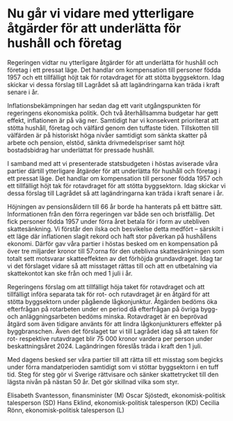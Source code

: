 # Nu går vi vidare med ytterligare åtgärder för att underlätta för hushåll och företag

Regeringen vidtar nu ytterligare åtgärder för att underlätta för hushåll och företag i ett pressat läge. Det handlar om kompensation till personer födda 1957 och ett tillfälligt höjt tak för rotavdraget för att stötta byggsektorn. Idag skickar vi dessa förslag till Lagrådet så att lagändringarna kan träda i kraft senare i år.

Inflationsbekämpningen har sedan dag ett varit utgångspunkten för regeringens ekonomiska politik. Och två återhållsamma budgetar har gett effekt, inflationen är på väg ner. Samtidigt har vi konsekvent prioriterat att stötta hushåll, företag och välfärd genom den tuffaste tiden. Tillskotten till välfärden är på historiskt höga nivåer samtidigt som sänkta skatter på arbete och pension, elstöd, sänkta drivmedelspriser samt höjt bostadsbidrag har underlättat för pressade hushåll.

I samband med att vi presenterade statsbudgeten i höstas aviserade våra partier därtill ytterligare åtgärder för att underlätta för hushåll och företag i ett pressat läge. Det handlar om kompensation till personer födda 1957 och ett tillfälligt höjt tak för rotavdraget för att stötta byggsektorn. Idag skickar vi dessa förslag till Lagrådet så att lagändringarna kan träda i kraft senare i år.

Höjningen av pensionsåldern till 66 år borde ha hanterats på ett bättre sätt. Informationen från den förra regeringen var både sen och bristfällig. Det fick personer födda 1957 under förra året betala för i form av utebliven skattesänkning. Vi förstår den ilska och besvikelse detta medfört – särskilt i ett läge där inflationen slagit rekord och haft stor påverkan på hushållens ekonomi. Därför gav våra partier i höstas besked om en kompensation på över tre miljarder kronor till 57:orna för den uteblivna skattesänkningen som totalt sett motsvarar skatteeffekten av det förhöjda grundavdraget. Idag tar vi det förslaget vidare så att misstaget rättas till och att en utbetalning via skattekontot kan ske från och med 1 juli i år.

Regeringens förslag om att tillfälligt höja taket för rotavdraget och att tillfälligt införa separata tak för rot- och rutavdraget är en åtgärd för att stötta byggsektorn under pågående lågkonjunktur. Åtgärden bedöms öka efterfrågan på rotarbeten under en period då efterfrågan på övriga bygg- och anläggningsarbeten bedöms minska. Rotavdraget är en beprövad åtgärd som även tidigare använts för att lindra lågkonjunkturers effekter på byggbranschen. Även det förslaget tar vi till Lagrådet idag så att taken för rot- respektive rutavdraget blir 75 000 kronor vardera per person under beskattningsåret 2024. Lagändringen föreslås träda i kraft den 1 juli.

Med dagens besked ser våra partier till att rätta till ett misstag som begicks under förra mandatperioden samtidigt som vi stöttar byggsektorn i en tuff tid. Steg för steg gör vi Sverige rättvisare och sänker skattetrycket till den lägsta nivån på nästan 50 år. Det gör skillnad vilka som styr.

Elisabeth Svantesson, finansminister (M)
Oscar Sjöstedt, ekonomisk-politisk talesperson (SD)
Hans Eklind, ekonomisk-politisk talesperson (KD)
Cecilia Rönn, ekonomisk-politisk talesperson (L)
